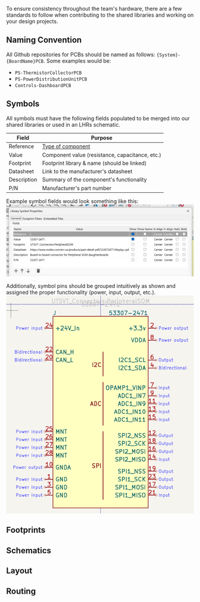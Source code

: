 To ensure consistency throughout the team's hardware, there are a few standards to follow when contributing to the shared libraries and working on your design projects.
## Naming Convention
All Github repositories for PCBs should be named as follows: `{System}-{BoardName}PCB`. Some examples would be:

- `PS-ThermistorCollectorPCB`
- `PS-PowerDistributionUnitPCB`
- `Controls-DashboardPCB`
## Symbols
All symbols must have the following fields populated to be merged into our shared libraries or used in an LHRs schematic.

| Field | Purpose |
|---|---|
| Reference | [Type of component](https://en.wikipedia.org/wiki/Reference_designator#Designators) |
| Value | Component value (resistance, capacitance, etc.) |
| Footprint | Footprint library & name (should be linked) |
| Datasheet | Link to the manufacturer's datasheet |
| Description | Summary of the component's functionality |
| P/N | Manufacturer's part number |

Example symbol fields would look something like this:
![Example symbol fields](img/Symbol-Fields.png)

Additionally, symbol pins should be grouped intuitively as shown and assigned the proper functionality (power, input, output, etc.).
![Example symbol pins](img/Symbol-Pins.png)
## Footprints
## Schematics
## Layout
## Routing

